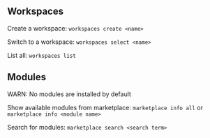 ## Workspaces

Create a workspace: ```workspaces create <name>```

Switch to a workspace: ```workspaces select <name>```

List all: ```workspaces list```


## Modules
WARN: No modules are installed by default

Show available modules from marketplace: ```marketplace info all``` or ```marketplace info <module name>```

Search for modules: ```marketplace search <search term>```


